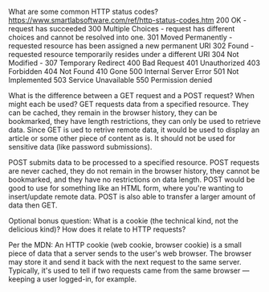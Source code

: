 What are some common HTTP status codes?
https://www.smartlabsoftware.com/ref/http-status-codes.htm
200 OK - request has succeeded
300 Multiple Choices - request has different choices and cannot be resolved into one.
301 Moved Permanently - requested resource has been assigned a new permanent URI
302 Found - requested resource temporarily resides under a different URI
304 Not Modified -
307 Temporary Redirect
400 Bad Request
401 Unauthorized
403 Forbidden
404 Not Found
410 Gone
500 Internal Server Error
501 Not Implemented
503 Service Unavailable
550 Permission denied

What is the difference between a GET request and a POST request? When might each be used?
GET requests data from a specified resource. They can be cached, they remain in the browser history, they can be bookmarked, they have length restrictions, they can only be used to retrieve data. Since GET is ued to retrive remote data, it would be used to display an article or some other piece of content as is. It should not be used for sensitive data (like password submissions).

POST submits data to be processed to a specified resource. POST requests are never cached, they do not remain in the browser history, they cannot be bookmarked, and they have no restrictions on data length. POST would be good to use for something like an HTML form, where you're wanting to insert/update remote data. POST is also able to transfer a larger amount of data then GET.

Optional bonus question: What is a cookie (the technical kind, not the delicious kind)? How does it relate to HTTP requests?

Per the MDN: An HTTP cookie (web cookie, browser cookie) is a small piece of data that a server sends to the user's web browser. The browser may store it and send it back with the next request to the same server. Typically, it's used to tell if two requests came from the same browser — keeping a user logged-in, for example.